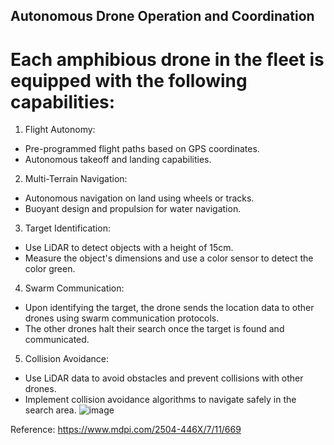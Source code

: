 ## Autonomous Drone Operation and Coordination
# Each amphibious drone in the fleet is equipped with the following capabilities:
1.	Flight Autonomy:
-	Pre-programmed flight paths based on GPS coordinates.
-	Autonomous takeoff and landing capabilities.
2.	Multi-Terrain Navigation:
- Autonomous navigation on land using wheels or tracks.
- Buoyant design and propulsion for water navigation.
3.	Target Identification:
-	Use LiDAR to detect objects with a height of 15cm.
-	Measure the object's dimensions and use a color sensor to detect the color green.
4.	Swarm Communication:
-	Upon identifying the target, the drone sends the location data to other drones using swarm communication protocols.
-	The other drones halt their search once the target is found and communicated.
5.	Collision Avoidance:
-	Use LiDAR data to avoid obstacles and prevent collisions with other drones.
-	Implement collision avoidance algorithms to navigate safely in the search area.
![image](https://github.com/mkhekare/BOTBRAINS_BATTLE_UAV_drone_system/assets/52950861/2e2b387c-d8da-4603-9430-a188fc92a877)

Reference: https://www.mdpi.com/2504-446X/7/11/669
